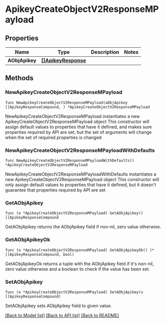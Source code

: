 # ApikeyCreateObjectV2ResponseMPayload

## Properties

Name | Type | Description | Notes
------------ | ------------- | ------------- | -------------
**AObjApikey** | [**[]ApikeyResponse**](ApikeyResponse.md) |  | 

## Methods

### NewApikeyCreateObjectV2ResponseMPayload

`func NewApikeyCreateObjectV2ResponseMPayload(aObjApikey []ApikeyResponseCompound, ) *ApikeyCreateObjectV2ResponseMPayload`

NewApikeyCreateObjectV2ResponseMPayload instantiates a new ApikeyCreateObjectV2ResponseMPayload object
This constructor will assign default values to properties that have it defined,
and makes sure properties required by API are set, but the set of arguments
will change when the set of required properties is changed

### NewApikeyCreateObjectV2ResponseMPayloadWithDefaults

`func NewApikeyCreateObjectV2ResponseMPayloadWithDefaults() *ApikeyCreateObjectV2ResponseMPayload`

NewApikeyCreateObjectV2ResponseMPayloadWithDefaults instantiates a new ApikeyCreateObjectV2ResponseMPayload object
This constructor will only assign default values to properties that have it defined,
but it doesn't guarantee that properties required by API are set

### GetAObjApikey

`func (o *ApikeyCreateObjectV2ResponseMPayload) GetAObjApikey() []ApikeyResponseCompound`

GetAObjApikey returns the AObjApikey field if non-nil, zero value otherwise.

### GetAObjApikeyOk

`func (o *ApikeyCreateObjectV2ResponseMPayload) GetAObjApikeyOk() (*[]ApikeyResponseCompound, bool)`

GetAObjApikeyOk returns a tuple with the AObjApikey field if it's non-nil, zero value otherwise
and a boolean to check if the value has been set.

### SetAObjApikey

`func (o *ApikeyCreateObjectV2ResponseMPayload) SetAObjApikey(v []ApikeyResponseCompound)`

SetAObjApikey sets AObjApikey field to given value.



[[Back to Model list]](../README.md#documentation-for-models) [[Back to API list]](../README.md#documentation-for-api-endpoints) [[Back to README]](../README.md)


